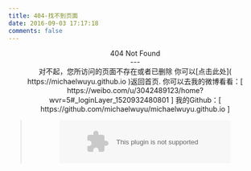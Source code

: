 ```yaml
---
title: 404-找不到页面
date: 2016-09-03 17:17:18
comments: false
---
```

<center>404 Not Found<center>
---
<center>
对不起，您所访问的页面不存在或者已删除
你可以[点击此处]( https://michaelwuyu.github.io )返回首页.
你可以去我的微博看看：[ https://weibo.com/u/3042489123/home?wvr=5#_loginLayer_1520932480801 ]
我的Github：[ https://github.com/michaelwuyu/michaelwuyu.github.io ]


</center>
<blockquote class="blockquote-center">
    <embed src="https://music.163.com/style/swf/widget.swf?sid=478049177&type=2&auto=1&width=320&height=66"
	title="落在胸口的星星--郁可唯" width="340" height="86"  allowNetworking="all" oncontextmenu="return false"></embed>
</blockquote>

